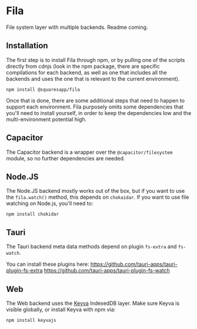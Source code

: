 # Fila

File system layer with multiple backends. Readme coming.

## Installation

The first step is to install Fila through npm, or by pulling one of the scripts directly from cdnjs (look in the npm package, there are specific compilations for each backend, as well as one that includes all the backends and uses the one that is relevant to the current environment).

```
npm install @squaresapp/fila
```

Once that is done, there are some additional steps that need to happen to support each environment. Fila purposely omits some dependencies that you'll need to install yourself, in order to keep the dependencies low and the multi-environment potential high.

## Capacitor

The Capacitor backend is a wrapper over the `@capacitor/filesystem` module, so no further dependencies are needed.

## Node.JS

The Node.JS backend mostly works out of the box, but if you want to use the `fila.watch()` method, this depends on `chokaidar`. If you want to use file watching on Node.js, you'll need to:

```
npm install chokidar
```

## Tauri

The Tauri backend meta data methods depend on plugin `fs-extra` and `fs-watch`.

You can install these plugins here:
https://github.com/tauri-apps/tauri-plugin-fs-extra
https://github.com/tauri-apps/tauri-plugin-fs-watch

## Web

The Web backend uses the [Keyva](https://github.com/paul-go/Keyva) IndexedDB layer. Make sure Keyva is visible globally, or install Keyva with npm via:

```
npm install keyvajs
```
